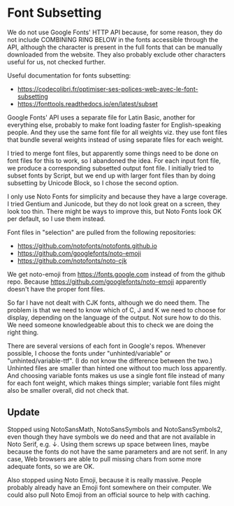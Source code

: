 # Font Subsetting

We do not use Google Fonts' HTTP API because, for some reason, they do not
include COMBINING RING BELOW in the fonts accessible through the API, although
the character is present in the full fonts that can be manually downloaded from
the website. They also probably exclude other characters useful for us, not
checked further.

Useful documentation for fonts subsetting:

* https://codecolibri.fr/optimiser-ses-polices-web-avec-le-font-subsetting
* https://fonttools.readthedocs.io/en/latest/subset

Google Fonts' API uses a separate file for Latin Basic, another for everything
else, probably to make font loading faster for English-speaking people. And
they use the same font file for all weights viz. they use font files that
bundle several weights instead of using separate files for each weight.

I tried to merge font files, but apparently some things need to be done on font
files for this to work, so I abandoned the idea. For each input font file, we
produce a corresponding subsetted output font file. I initially tried to subset
fonts by Script, but we end up with larger font files than by doing subsetting
by Unicode Block, so I chose the second option.

I only use Noto Fonts for simplicity and because they have a large coverage. I
tried Gentium and Junicode, but they do not look great on a screen, they look
too thin. There might be ways to improve this, but Noto Fonts look OK per
default, so I use them instead.

Font files in "selection" are pulled from the following repositories:

* https://github.com/notofonts/notofonts.github.io
* https://github.com/googlefonts/noto-emoji
* https://github.com/notofonts/noto-cjk

We get noto-emoji from https://fonts.google.com instead of from the github repo.
Because https://github.com/googlefonts/noto-emoji apparently doesn't have the
proper font files.

So far I have not dealt with CJK fonts, although we do need them. The problem
is that we need to know which of C, J and K we need to choose for display,
depending on the language of the output. Not sure how to do this. We need
someone knowledgeable about this to check we are doing the right thing.

There are several versions of each font in Google's repos. Whenever possible, I
choose the fonts under "unhinted/variable" or "unhinted/variable-ttf". (I do
not know the difference between the two.) Unhinted files are smaller than
hinted one without too much loss apparently. And choosing variable fonts makes
us use a single font file instead of many for each font weight, which makes
things simpler; variable font files might also be smaller overall, did not
check that.

## Update

Stopped using NotoSansMath, NotoSansSymbols and NotoSansSymbols2, even though
they have symbols we do need and that are not available in Noto Serif, e.g. ↓.
Using them screws up space between lines, maybe because the fonts do not have
the same parameters and are not serif. In any case, Web browsers are able to
pull missing chars from some more adequate fonts, so we are OK.

Also stopped using Noto Emoji, because it is really massive. People probably
already have an Emoji font somewhere on their computer. We could also pull
Noto Emoji from an official source to help with caching.

